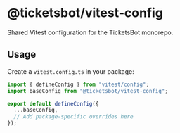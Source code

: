 # @ticketsbot/vitest-config

Shared Vitest configuration for the TicketsBot monorepo.

## Usage

Create a `vitest.config.ts` in your package:

```typescript
import { defineConfig } from "vitest/config";
import baseConfig from "@ticketsbot/vitest-config";

export default defineConfig({
  ...baseConfig,
  // Add package-specific overrides here
});
```
